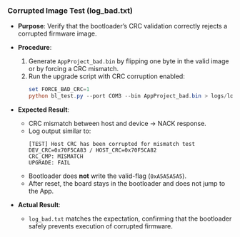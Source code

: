 ### Corrupted Image Test (log_bad.txt)

- **Purpose**: Verify that the bootloader’s CRC validation correctly rejects a corrupted firmware image.  
- **Procedure**:  
  1. Generate `AppProject_bad.bin` by flipping one byte in the valid image or by forcing a CRC mismatch.  
  2. Run the upgrade script with CRC corruption enabled:  
     ```powershell
     set FORCE_BAD_CRC=1
     python bl_test.py --port COM3 --bin AppProject_bad.bin > logs/log_bad.txt 2>&1
     ```
- **Expected Result**:  
  - CRC mismatch between host and device → NACK response.  
  - Log output similar to:  
    ```
    [TEST] Host CRC has been corrupted for mismatch test
    DEV_CRC=0x70F5CA83 / HOST_CRC=0x70F5CA82
    CRC_CMP: MISMATCH
    UPGRADE: FAIL
    ```
  - Bootloader does **not** write the valid-flag (`0xA5A5A5A5`).  
  - After reset, the board stays in the bootloader and does not jump to the App.  

- **Actual Result**:  
  - `log_bad.txt` matches the expectation, confirming that the bootloader safely prevents execution of corrupted firmware.

